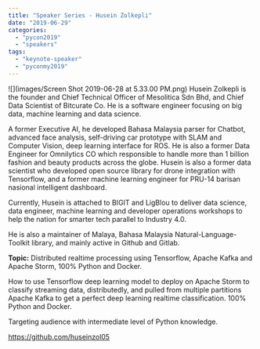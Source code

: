 ```yaml
---
title: "Speaker Series - Husein Zolkepli"
date: "2019-06-29"
categories: 
  - "pycon2019"
  - "speakers"
tags: 
  - "keynote-speaker"
  - "pyconmy2019"
---
```


![](images/Screen Shot 2019-06-28 at 5.33.00 PM.png) Husein Zolkepli is the founder and Chief Technical Officer of Mesolitica Sdn Bhd, and Chief Data Scientist of Bitcurate Co. He is a software engineer focusing on big data, machine learning and data science.

A former Executive AI, he developed Bahasa Malaysia parser for Chatbot, advanced face analysis, self-driving car prototype with SLAM and Computer Vision, deep learning interface for ROS. He is also a former Data Engineer for Omnilytics CO which responsible to handle more than 1 billion fashion and beauty products across the globe. Husein is also a former data scientist who developed open source library for drone integration with Tensorflow, and a former machine learning engineer for PRU-14 barisan nasional intelligent dashboard.

Currently, Husein is attached to BIGIT and LigBlou to deliver data science, data engineer, machine learning and developer operations workshops to help the nation for smarter tech parallel to Industry 4.0.

He is also a maintainer of Malaya, Bahasa Malaysia Natural-Language-Toolkit library, and mainly active in Github and Gitlab.

**Topic:** Distributed realtime processing using Tensorflow, Apache Kafka and Apache Storm, 100% Python and Docker.

How to use Tensorflow deep learning model to deploy on Apache Storm to classify streaming data, distributedly, and pulled from multiple partitions Apache Kafka to get a perfect deep learning realtime classification. 100% Python and Docker.

Targeting audience with intermediate level of Python knowledge.

https://github.com/huseinzol05
